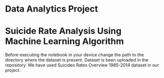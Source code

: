 # Data Analytics Project
# Suicide Rate Analysis Using Machine Learning Algorithm
Before executing the notebook in your device change the path to the directory where the dataset is present.
Dataset is been uploaded in the repository.
We have used Suicides Rates Overview 1985-2014 dataset in our project.
